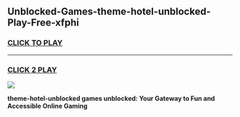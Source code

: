 
## Unblocked-Games-theme-hotel-unblocked-Play-Free-xfphi
<h3>
<a href="https://premium76.site?title=theme-hotel-unblocked&ref=23A">CLICK TO PLAY</a></h3>
<hr>

<h3>
<a href="https://premium76.site?title=theme-hotel-unblocked&ref=23A">CLICK 2 PLAY</a>
  
</h3>

<a href="https://premium76.site?title=theme-hotel-unblocked&ref=23A"><img src="https://clearcache.store/games.png"></a>


**theme-hotel-unblocked games unblocked: Your Gateway to Fun and Accessible Online Gaming**
